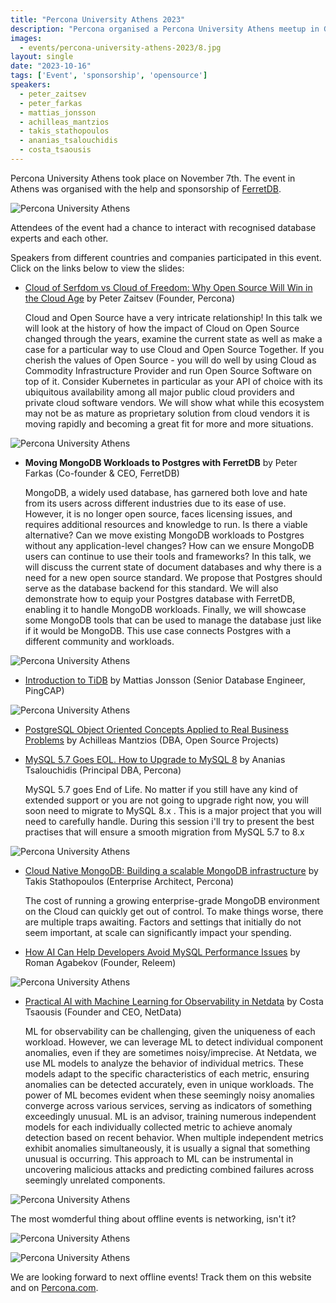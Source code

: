 ```yaml
---
title: "Percona University Athens 2023"
description: "Percona organised a Percona University Athens meetup in Greece at Novemver 7th, 2023."
images:
  - events/percona-university-athens-2023/8.jpg
layout: single
date: "2023-10-16"
tags: ['Event', 'sponsorship', 'opensource']
speakers:
  - peter_zaitsev
  - peter_farkas
  - mattias_jonsson
  - achilleas_mantzios
  - takis_stathopoulos
  - ananias_tsalouchidis
  - costa_tsaousis
---
```


Percona University Athens took place on November 7th. The event in Athens was organised with the help and sponsorship of [FerretDB](https://www.ferretdb.com/).

![Percona University Athens](/events/percona-university-athens-2023/1.jpg)

Attendees of the event had a chance to interact with recognised database experts and each other. 

Speakers from different countries and companies participated in this event. Click on the links below to view the slides:

* [Cloud of Serfdom vs Cloud of Freedom: Why Open Source Will Win in the Cloud Age](https://drive.google.com/file/d/1dY3jlc0hSUD5xYPyih2uHADNo2LPlMnE/view?usp=sharing) by Peter Zaitsev (Founder, Percona)

  Cloud and Open Source have a very intricate relationship! In this talk we will look at the history of how the impact of Cloud on Open Source changed through the years, examine the current state as well as make a case for a particular way to use Cloud and Open Source Together. If you cherish the values of Open Source - you will do well by using Cloud as Commodity Infrastructure Provider and run Open Source Software on top of it. Consider Kubernetes in particular as your API of choice with its ubiquitous availability among all major public cloud providers and private cloud software vendors. We will show what while this ecosystem may not be as mature as proprietary solution from cloud vendors it is moving rapidly and becoming a great fit for more and more situations.

![Percona University Athens](/events/percona-university-athens-2023/2.jpg)

* **Moving MongoDB Workloads to Postgres with FerretDB** by Peter Farkas (Co-founder & CEO, FerretDB)

  MongoDB, a widely used database, has garnered both love and hate from its users across different industries due to its ease of use. However, it is no longer open source, faces licensing issues, and requires additional resources and knowledge to run. Is there a viable alternative? Can we move existing MongoDB workloads to Postgres without any application-level changes? How can we ensure MongoDB users can continue to use their tools and frameworks? In this talk, we will discuss the current state of document databases and why there is a need for a new open source standard. We propose that Postgres should serve as the database backend for this standard. We will also demonstrate how to equip your Postgres database with FerretDB, enabling it to handle MongoDB workloads. Finally, we will showcase some MongoDB tools that can be used to manage the database just like if it would be MongoDB. This use case connects Postgres with a different community and workloads.

![Percona University Athens](/events/percona-university-athens-2023/3.jpg)

* [Introduction to TiDB](https://drive.google.com/file/d/1PeaLDk38ztxGE1CUZanYS1HKnlLMwPTv/view?usp=sharing) by Mattias Jonsson (Senior Database Engineer, PingCAP)

![Percona University Athens](/events/percona-university-athens-2023/5.jpg)
  
* [PostgreSQL Object Oriented Concepts Applied to Real Business Problems](https://drive.google.com/file/d/1eI63jxujrD41hDXK1XcBXNUptJdX1nGy/view?usp=sharing) by Achilleas Mantzios (DBA, Open Source Projects)

* [MySQL 5.7 Goes EOL. How to Upgrade to MySQL 8](https://drive.google.com/file/d/1apqSmaNQgoKvXMdKzIXmuRmzR1tdl1zo/view?usp=sharing) by Ananias Tsalouchidis (Principal DBA, Percona)

  MySQL 5.7 goes End of Life. No matter if you still have any kind of extended support or you are not going to upgrade right now, you will soon need to migrate to MySQL 8.x . This is a major project that you will need to carefully handle. During this session i'll try to present the best practises that will ensure a smooth migration from MySQL 5.7 to 8.x

![Percona University Athens](/events/percona-university-athens-2023/4.jpg)

* [Cloud Native MongoDB: Building a scalable MongoDB infrastructure](https://drive.google.com/file/d/1Il8i71DyaaYFDVvkGmmtCXyubkQOx-Zn/view?usp=sharing) by Takis Stathopoulos (Enterprise Architect, Percona)

  The cost of running a growing enterprise-grade MongoDB environment on the Cloud can quickly get out of control. To make things worse, there are multiple traps awaiting. Factors and settings that initially do not seem important, at scale can significantly impact your spending.

* [How AI Can Help Developers Avoid MySQL Performance Issues](https://drive.google.com/file/d/1dlRLnGSS_AiSPMp64GptaB9awWkQgOvz/view?usp=sharing) by Roman Agabekov (Founder, Releem)

![Percona University Athens](/events/percona-university-athens-2023/6.jpg)

* [Practical AI with Machine Learning for Observability in Netdata](https://drive.google.com/file/d/1ndGivVQyW3X30C7FFE9tBj9Pcv43CIsv/view?usp=sharing) by Costa Tsaousis (Founder and CEO, NetData)

  ML for observability can be challenging, given the uniqueness of each workload. However, we can leverage ML to detect individual component anomalies, even if they are sometimes noisy/imprecise. At Netdata, we use ML models to analyze the behavior of individual metrics. These models adapt to the specific characteristics of each metric, ensuring anomalies can be detected accurately, even in unique workloads. The power of ML becomes evident when these seemingly noisy anomalies converge across various services, serving as indicators of something exceedingly unusual. ML is an advisor, training numerous independent models for each individually collected metric to achieve anomaly detection based on recent behavior. When multiple independent metrics exhibit anomalies simultaneously, it is usually a signal that something unusual is occurring. This approach to ML can be instrumental in uncovering malicious attacks and predicting combined failures across seemingly unrelated components.

![Percona University Athens](/events/percona-university-athens-2023/7.jpg)

The most womderful thing about offline events is networking, isn't it? 

![Percona University Athens](/events/percona-university-athens-2023/9.jpg)

![Percona University Athens](/events/percona-university-athens-2023/8.jpg)

We are looking forward to next offline events! Track them on this website and on [Percona.com](https://www.percona.com/events).